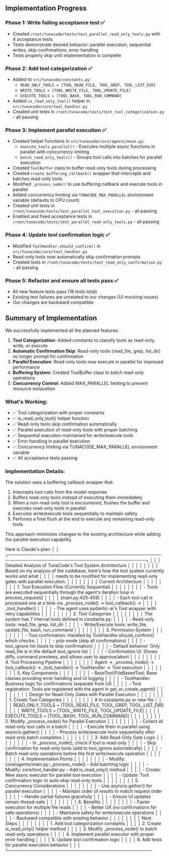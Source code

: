## Implementation Progress

### Phase 1: Write failing acceptance test ✅
- Created `/root/tunacode/tests/test_parallel_read_only_tools.py` with 4 acceptance tests
- Tests demonstrate desired behavior: parallel execution, sequential writes, skip confirmations, error handling
- Tests properly skip until implementation is complete

### Phase 2: Add tool categorization ✅
- Added to `src/tunacode/constants.py`:
  - `READ_ONLY_TOOLS = [TOOL_READ_FILE, TOOL_GREP, TOOL_LIST_DIR]`
  - `WRITE_TOOLS = [TOOL_WRITE_FILE, TOOL_UPDATE_FILE]`
  - `EXECUTE_TOOLS = [TOOL_BASH, TOOL_RUN_COMMAND]`
- Added `is_read_only_tool()` helper in `src/tunacode/core/tool_handler.py`
- Created unit tests in `/root/tunacode/tests/test_tool_categorization.py` - all passing

### Phase 3: Implement parallel execution ✅
- Created helper functions in `src/tunacode/core/agents/main.py`:
  - `execute_tools_parallel()` - Executes multiple async functions in parallel with concurrency limiting
  - `batch_read_only_tools()` - Groups tool calls into batches for parallel execution
- Created `ToolBuffer` class to buffer read-only tools during processing
- Created `create_buffering_callback()` wrapper that intercepts and batches read-only tools
- Modified `_process_node()` to use buffering callback and execute tools in parallel
- Added concurrency limiting via `TUNACODE_MAX_PARALLEL` environment variable (defaults to CPU count)
- Created unit tests in `/root/tunacode/tests/test_parallel_tool_execution.py` - all passing
- Enabled and fixed acceptance tests in `/root/tunacode/tests/test_parallel_read_only_tools.py` - all passing

### Phase 4: Update tool confirmation logic ✅
- Modified `ToolHandler.should_confirm()` in `src/tunacode/core/tool_handler.py`
- Read-only tools now automatically skip confirmation prompts
- Created tests in `/root/tunacode/tests/test_read_only_confirmation.py` - all passing

### Phase 5: Refactor and ensure all tests pass ✅
- All new feature tests pass (18 tests total)
- Existing test failures are unrelated to our changes (UI mocking issues)
- Our changes are backward compatible

## Summary of Implementation

We successfully implemented all the planned features:

1. **Tool Categorization**: Added constants to classify tools as read-only, write, or execute
2. **Automatic Confirmation Skip**: Read-only tools (read_file, grep, list_dir) no longer prompt for confirmation
3. **Parallel Execution**: Read-only tools now execute in parallel for improved performance
4. **Buffering System**: Created ToolBuffer class to batch read-only operations
5. **Concurrency Control**: Added MAX_PARALLEL limiting to prevent resource exhaustion

### What's Working:
- ✅ Tool categorization with proper constants
- ✅ is_read_only_tool() helper function
- ✅ Read-only tools skip confirmation automatically
- ✅ Parallel execution of read-only tools with proper batching
- ✅ Sequential execution maintained for write/execute tools
- ✅ Error handling in parallel execution
- ✅ Concurrency limiting via TUNACODE_MAX_PARALLEL environment variable
- ✅ All acceptance tests passing

### Implementation Details:
The solution uses a buffering callback wrapper that:
1. Intercepts tool calls from the model response
2. Buffers read-only tools instead of executing them immediately
3. When a non-read-only tool is encountered, flushes the buffer and executes read-only tools in parallel
4. Executes write/execute tools sequentially to maintain safety
5. Performs a final flush at the end to execute any remaining read-only tools

This approach minimizes changes to the existing architecture while adding the parallel execution capability.

Here is Claude's plan: │
│ ╭──────────────────────────────────────────────────────────────────────────────────────────────╮ │
│ │ Detailed Analysis of TunaCode's Tool System Architecture │ │
│ │ │ │
│ │ Based on my analysis of the codebase, here's how the tool system currently works and what │ │
│ │ needs to be modified for implementing read-only gates with parallel execution: │ │
│ │ │ │
│ │ Current Architecture │ │
│ │ │ │
│ │ 1. Tool Execution Flow (Currently Sequential) │ │
│ │ │ │
│ │ - Tools are executed sequentially through the agent's iteration loop in process_request() │ │
│ │ (main.py:425-459) │ │
│ │ - Each tool call is processed one at a time via \_process_node() → tool_callback() → │ │
│ │ \_tool_handler() │ │
│ │ - The agent uses pydantic-ai's Tool wrapper with retry capabilities │ │
│ │ │ │
│ │ 2. Tool Categories │ │
│ │ │ │
│ │ The system has 7 internal tools defined in constants.py: │ │
│ │ - Read-only tools: read_file, grep, list_dir │ │
│ │ - Write/Execute tools: write_file, update_file, bash, run_command │ │
│ │ │ │
│ │ 3. Permission System │ │
│ │ │ │
│ │ - Tool confirmation: Handled by ToolHandler.should_confirm() which checks: │ │
│ │ - yolo mode (skip all confirmations) │ │
│ │ - tool_ignore list (tools to skip confirmation) │ │
│ │ - Default behavior: Only read_file is in the default tool_ignore list │ │
│ │ - Confirmation UI: Shows diffs, command previews, and allows user to approve/abort │ │
│ │ │ │
│ │ 4. Tool Processing Pipeline │ │
│ │ │ │
│ │ Agent → \_process_node() → tool_callback() → \_tool_handler() → ToolHandler → Tool execution │ │
│ │ │ │
│ │ 5. Key Components │ │
│ │ │ │
│ │ - BaseTool/FileBasedTool: Base classes providing error handling and UI logging │ │
│ │ - ToolHandler: Business logic for confirmations (separate from UI) │ │
│ │ - Tool registration: Tools are registered with the agent in get_or_create_agent() │ │
│ │ │ │
│ │ Design for Read-Only Gates with Parallel Execution │ │
│ │ │ │
│ │ 1. Create Tool Categories │ │
│ │ │ │
│ │ # In constants.py or new file │ │
│ │ READ_ONLY_TOOLS = [TOOL_READ_FILE, TOOL_GREP, TOOL_LIST_DIR] │ │
│ │ WRITE_TOOLS = [TOOL_WRITE_FILE, TOOL_UPDATE_FILE] │ │
│ │ EXECUTE_TOOLS = [TOOL_BASH, TOOL_RUN_COMMAND] │ │
│ │ │ │
│ │ 2. Modify \_process_node() for Parallel Execution │ │
│ │ │ │
│ │ - Collect all read-only tool calls in a batch │ │
│ │ - Execute them in parallel using asyncio.gather() │ │
│ │ - Process write/execute tools sequentially after read-only batch completes │ │
│ │ │ │
│ │ 3. Add Read-Only Gate Logic │ │
│ │ │ │
│ │ - In \_process_node(), check if tool is read-only │ │
│ │ - Skip confirmation for read-only tools (add to tool_ignore automatically) │ │
│ │ - Batch read-only operations before the first write/execute operation │ │
│ │ │ │
│ │ 4. Implementation Points │ │
│ │ │ │
│ │ - Modify: core/agents/main.py::\_process_node() - Add batching logic │ │
│ │ - Modify: core/tool_handler.py - Add is_read_only() method │ │
│ │ - Create: New async executor for parallel tool execution │ │
│ │ - Update: Tool confirmation logic to auto-skip read-only tools │ │
│ │ │ │
│ │ 5. Concurrency Considerations │ │
│ │ │ │
│ │ - Use asyncio.gather() for parallel execution │ │
│ │ - Maintain order of results to match request order │ │
│ │ - Handle partial failures gracefully │ │
│ │ - Ensure UI updates remain thread-safe │ │
│ │ │ │
│ │ 6. Benefits │ │
│ │ │ │
│ │ - Faster execution for multiple file reads │ │
│ │ - Better UX (no confirmations for safe operations) │ │
│ │ - Maintains safety for write/execute operations │ │
│ │ - Backward compatible with existing behavior │ │
│ │ │ │
│ │ Next Steps │ │
│ │ │ │
│ │ 1. Add tool categorization constants │ │
│ │ 2. Create is_read_only() helper method │ │
│ │ 3. Modify \_process_node() to batch read-only operations │ │
│ │ 4. Implement parallel executor with proper error handling │ │
│ │ 5. Update tool confirmation logic │ │
│ │ 6. Add tests for parallel execution behavior │ │
│ ╰──────────────────────────────────────────────
